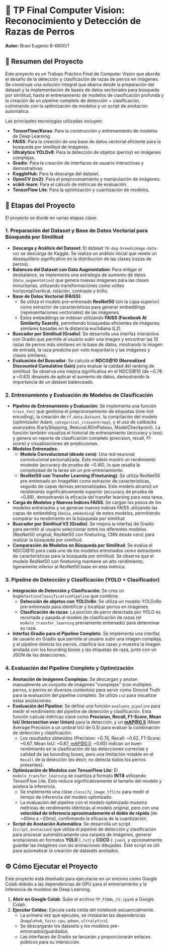 # 🐶 TP Final Computer Vision: Reconocimiento y Detección de Razas de Perros

**Autor:** Bravi Eugenio B-6600/1

## 📄 Resumen del Proyecto

Este proyecto es un Trabajo Práctico Final de Computer Vision que aborda el desafío de la detección y clasificación de razas de perros en imágenes. Se construye una solución integral que abarca desde la preparación del dataset y la implementación de bases de datos vectoriales para búsqueda por similitud, hasta el entrenamiento de modelos de clasificación profunda y la creación de un pipeline completo de detección + clasificación, culminando con la optimización de modelos y un script de anotación automática.

Las principales tecnologías utilizadas incluyen:
*   **TensorFlow/Keras**: Para la construcción y entrenamiento de modelos de Deep Learning.
*   **FAISS**: Para la creación de una base de datos vectorial eficiente para la búsqueda por similitud de imágenes.
*   **Ultralytics YOLOv8**: Para la detección de objetos (perros) en imágenes complejas.
*   **Gradio**: Para la creación de interfaces de usuario interactivas y demostrativas.
*   **KaggleHub**: Para la descarga del dataset.
*   **OpenCV (cv2)**: Para el preprocesamiento y manipulación de imágenes.
*   **scikit-learn**: Para el cálculo de métricas de evaluación.
*   **TensorFlow Lite**: Para la optimización y cuantización de modelos.

## 🚀 Etapas del Proyecto

El proyecto se divide en varias etapas clave:

### 1. Preparación del Dataset y Base de Datos Vectorial para Búsqueda por Similitud

*   **Descarga y Análisis del Dataset**: El dataset `70-dog-breedsimage-data-set` se descarga de Kaggle. Se realiza un análisis inicial que revela un desequilibrio significativo en la distribución de las clases (razas de perros).
*   **Balanceo del Dataset con Data Augmentation**: Para mitigar el desbalance, se implementa una estrategia de aumento de datos (`data_augmentation`) que genera nuevas imágenes para las clases minoritarias, utilizando transformaciones como volteo horizontal/vertical, rotación, contraste y brillo.
*   **Base de Datos Vectorial (FAISS)**:
    *   Se utiliza el modelo pre-entrenado **ResNet50** (sin la capa superior) como extractor de características para generar embeddings (representaciones vectoriales) de las imágenes.
    *   Estos embeddings se indexan utilizando **FAISS (Facebook AI Similarity Search)**, permitiendo búsquedas eficientes de imágenes similares basadas en la distancia euclidiana (L2).
*   **Buscador por Similitud (Gradio)**: Se desarrolla una interfaz interactiva con Gradio que permite al usuario subir una imagen y encontrar las 10 razas de perros más similares en la base de datos, mostrando la imagen de entrada, la raza predicha por voto mayoritario y las imágenes y clases similares.
*   **Evaluación del Buscador**: Se calcula el **NDCG@10 (Normalized Discounted Cumulative Gain)** para evaluar la calidad del ranking de similitud. Se observa una mejora significativa en el NDCG@10 (de ~0.78 a ~0.83) después de aplicar el aumento de datos, demostrando la importancia de un dataset balanceado.

### 2. Entrenamiento y Evaluación de Modelos de Clasificación

*   **Pipeline de Entrenamiento y Evaluación**: Se implementa una función `train_test` que gestiona el preprocesamiento de etiquetas (one-hot encoding), la creación de `tf.data.Dataset`, la compilación del modelo (optimizador Adam, `categorical_crossentropy`), y el uso de callbacks avanzados (EarlyStopping, ReduceLROnPlateau, ModelCheckpoint). La función también visualiza el historial de entrenamiento (accuracy y loss) y genera un reporte de clasificación completo (precision, recall, f1-score) y visualizaciones de predicciones.
*   **Modelos Entrenados**:
    *   **Modelo Convolucional (desde cero)**: Una red neuronal convolucional personalizada. Este modelo mostró un rendimiento modesto (accuracy de prueba de ~0.46), lo que resalta la complejidad de la tarea sin un pre-entrenamiento.
    *   **ResNet50 con Transfer Learning (Finetuning)**: Se utiliza ResNet50 pre-entrenado en ImageNet como extractor de características, seguido de capas densas personalizadas. Este modelo alcanzó un rendimiento significativamente superior (accuracy de prueba de ~0.88), demostrando la eficacia del transfer learning para esta tarea.
*   **Carga de Modelos y Nuevos Índices FAISS**: Se cargan los pesos de los modelos entrenados y se generan nuevos índices FAISS utilizando las capas de embedding (`densa_embbeding`) de estos modelos, permitiendo comparar su rendimiento en la búsqueda por similitud.
*   **Buscador por Similitud V2 (Gradio)**: Se mejora la interfaz de Gradio para permitir al usuario seleccionar entre los diferentes modelos (ResNet50 original, ResNet50 con finetuning, CNN desde cero) para realizar la búsqueda por similitud.
*   **Comparación de Modelos en Búsqueda por Similitud**: Se evalúa el NDCG@10 para cada uno de los modelos entrenados como extractores de características para la búsqueda por similitud. Se observa que el modelo ResNet50 con finetuning mantiene un alto rendimiento, ligeramente inferior al ResNet50 base en esta métrica.

### 3. Pipeline de Detección y Clasificación (YOLO + Clasificador)

*   **Integración de Detección y Clasificación**: Se crea un `DogDetectionClassificationPipeline` que combina:
    *   **Detección de objetos con YOLOv8n**: Se utiliza un modelo YOLOv8n pre-entrenado para identificar y localizar perros en imágenes.
    *   **Clasificación de razas**: La porción de perro detectada por YOLO es recortada y pasada al modelo de clasificación de razas (el `modelo_transfer_learning` previamente entrenado) para determinar su raza.
*   **Interfaz Gradio para el Pipeline Completo**: Se implementa una interfaz de usuario en Gradio que permite al usuario subir una imagen compleja, y el pipeline detecta los perros, clasifica sus razas y muestra la imagen anotada con los bounding boxes y las etiquetas de raza, junto con un JSON de las detecciones.

### 4. Evaluación del Pipeline Completo y Optimización

*   **Anotación de Imágenes Complejas**: Se descargan y anotan manualmente un conjunto de imágenes "complejas" (con múltiples perros, o perros en diversos contextos) para servir como Ground Truth para la evaluación del pipeline completo. Se utiliza `cv2` para visualizar estas anotaciones.
*   **Evaluación del Pipeline**: Se define una función `evaluate_pipeline` para medir el rendimiento del pipeline de detección y clasificación. Esta función calcula métricas clave como **Precision, Recall, F1-Score, Mean IoU (Intersection over Union)** para la detección, y un **mAP@0.5** (Mean Average Precision a un umbral IoU de 0.5) para evaluar la combinación de detección y clasificación.
    *   Los resultados obtenidos (Precision: ~0.76, Recall: ~0.62, F1-Score: ~0.67, Mean IoU: ~0.87, mAP@0.5: ~0.65) indican un buen rendimiento en la clasificación de las detecciones correctas y calidad de las bounding boxes, pero una limitación notable en el `Recall` de la detección (es decir, no detecta todos los perros presentes).
*   **Optimización de Modelos con TensorFlow Lite**: El `modelo_transfer_learning` se cuantiza a formato **INT8** utilizando TensorFlow Lite. Esto reduce significativamente el tamaño del modelo y acelera la inferencia.
    *   Se implementa una clase `classify_image_tflite` para medir el tiempo de inferencia del modelo optimizado.
    *   La evaluación del pipeline con el modelo optimizado muestra métricas de rendimiento idénticas al modelo original, pero con una **velocidad de inferencia aproximadamente el doble de rápida** (de ~40ms a ~20ms), confirmando la eficacia de la cuantización.
*   **Script de Anotación Automática**: Se desarrolla un script (`script_anotacion`) que utiliza el pipeline de detección y clasificación para procesar automáticamente una carpeta de imágenes, generar anotaciones en formatos **YOLO** (`.txt`) y **COCO** (`.json`), y opcionalmente guardar las imágenes con las anotaciones dibujadas. Este script es útil para automatizar la creación de datasets anotados.

## ⚙️ Cómo Ejecutar el Proyecto

Este proyecto está diseñado para ejecutarse en un entorno como Google Colab debido a las dependencias de GPU para el entrenamiento y la inferencia de modelos de Deep Learning.

1.  **Abrir en Google Colab**: Sube el archivo `TP_FINAL_CV.ipynb` a Google Colab.
2.  **Ejecutar Celdas**: Ejecuta cada celda del notebook secuencialmente.
    *   La primera vez que ejecutes, se instalarán las dependencias (`kagglehub`, `faiss-cpu`, `gdown`, `ultralytics`).
    *   Se descargarán los datasets y los modelos pre-entrenados/guardados.
    *   Las interfaces de Gradio se lanzarán y proporcionarán enlaces públicos para su interacción.
